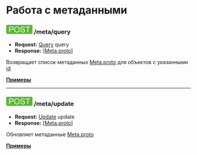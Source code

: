 Работа с метаданными
====================

### ![POST](../../img/post.png) /meta/query
* **Request:** [Query](../../types/types.md#com.siams.med.api.Query) query
* **Response:** [[Meta.proto](../../types/types.md#metaproto)]

Возвращает список метаданных [Meta.proto](../../types/types.md#metaproto) 
для объектов с указанными [id](../../types/types.md#metaproto)

**[Примеры](query/examples/query.md)**

---

### ![POST](../../img/post.png) /meta/update
* **Request:** [Update](../../types/types.md#com.siams.med.api.Update) update
* **Response:** [[Meta.proto](../../types/types.md#metaproto)]

Обновляет метаданные [Meta.proto](../../types/types.md#metaproto)

**[Примеры](update/examples/update.md)**